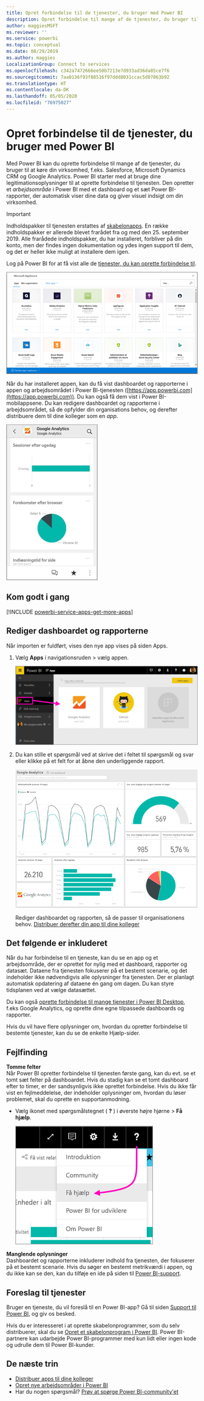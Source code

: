 ```yaml
---
title: Opret forbindelse til de tjenester, du bruger med Power BI
description: Opret forbindelse til mange af de tjenester, du bruger til at køre din virksomhed, f.eks. Salesforce, Microsoft Dynamics CRM og Google Analytics.
author: maggiesMSFT
ms.reviewer: ''
ms.service: powerbi
ms.topic: conceptual
ms.date: 08/29/2019
ms.author: maggies
LocalizationGroup: Connect to services
ms.openlocfilehash: c342a7472666ee50b7213e7d933ad36da85ce7f6
ms.sourcegitcommit: 7aa0136f93f88516f97ddd8031ccac5d07863b92
ms.translationtype: HT
ms.contentlocale: da-DK
ms.lasthandoff: 05/05/2020
ms.locfileid: "76975027"
---
```

# <a name="connect-to-the-services-you-use-with-power-bi"></a>Opret forbindelse til de tjenester, du bruger med Power BI
Med Power BI kan du oprette forbindelse til mange af de tjenester, du bruger til at køre din virksomhed, f.eks. Salesforce, Microsoft Dynamics CRM og Google Analytics. Power BI starter med at bruge dine legitimationsoplysninger til at oprette forbindelse til tjenesten. Den opretter et *arbejdsområde* i Power BI med et dashboard og et sæt Power BI-rapporter, der automatisk viser dine data og giver visuel indsigt om din virksomhed.

>[!IMPORTANT]
>Indholdspakker til tjenesten erstattes af [skabelonapps](https://docs.microsoft.com/power-bi/service-template-apps-overview). En række indholdspakker er allerede blevet frarådet fra og med den 25. september 2019. Alle frarådede indholdspakker, du har installeret, forbliver på din konto, men der findes ingen dokumentation og ydes ingen support til dem, og det er heller ikke muligt at installere dem igen.

Log på Power BI for at få vist alle de [tjenester, du kan oprette forbindelse til](https://app.powerbi.com/getdata/services). 

![AppSource-apps](media/service-connect-to-services/overview.png)

Når du har installeret appen, kan du få vist dashboardet og rapporterne i appen og arbejdsområdet i Power BI-tjenesten ([https://app.powerbi.com](https://app.powerbi.com)). Du kan også få dem vist i Power BI-mobilappsene. Du kan redigere dashboardet og rapporterne i arbejdsområdet, så de opfylder din organisations behov, og derefter distribuere dem til dine kolleger som en *app*. 

![Google Analytics-app i Power BI-mobilappen](media/service-connect-to-services/power-bi-service-mobile-app-240.png)

## <a name="get-started"></a>Kom godt i gang
[!INCLUDE [powerbi-service-apps-get-more-apps](./includes/powerbi-service-apps-get-more-apps.md)]

## <a name="edit-the-dashboard-and-reports"></a>Rediger dashboardet og rapporterne
Når importen er fuldført, vises den nye app vises på siden Apps.

1. Vælg **Apps** i navigationsruden > vælg appen.
   
     ![Siden Apps](media/service-connect-to-services/power-bi-service-apps-open-app.png)
2. Du kan stille et spørgsmål ved at skrive det i feltet til spørgsmål og svar eller klikke på et felt for at åbne den underliggende rapport. 
   
    ![Google Analytics-dashboard](media/service-connect-to-services/googleanalytics2.png)
   
    Rediger dashboardet og rapporten, så de passer til organisationens behov. [Distribuer derefter din app til dine kolleger](service-create-distribute-apps.md)

## <a name="whats-included"></a>Det følgende er inkluderet
Når du har forbindelse til en tjeneste, kan du se en app og et arbejdsområde, der er oprettet for nylig med et dashboard, rapporter og datasæt. Dataene fra tjenesten fokuserer på et bestemt scenarie, og det indeholder ikke nødvendigvis alle oplysninger fra tjenesten. Der er planlagt automatisk opdatering af dataene én gang om dagen. Du kan styre tidsplanen ved at vælge datasættet.

Du kan også [oprette forbindelse til mange tjenester i Power BI Desktop](desktop-data-sources.md), f.eks Google Analytics, og oprette dine egne tilpassede dashboards og rapporter.  

Hvis du vil have flere oplysninger om, hvordan du opretter forbindelse til bestemte tjenester, kan du se de enkelte Hjælp-sider.

## <a name="troubleshooting"></a>Fejlfinding
**Tomme felter**  
Når Power BI opretter forbindelse til tjenesten første gang, kan du evt. se et tomt sæt felter på dashboardet. Hvis du stadig kan se et tomt dashboard efter to timer, er der sandsynligvis ikke oprettet forbindelse. Hvis du ikke får vist en fejlmeddelelse, der indeholder oplysninger om, hvordan du løser problemet, skal du oprette en supportanmodning.

* Vælg ikonet med spørgsmålstegnet ( **?** ) i øverste højre hjørne > **Få hjælp**.
  
    ![Få hjælp-ikonet](media/service-connect-to-services/power-bi-service-get-help.png)

**Manglende oplysninger**  
Dashboardet og rapporterne inkluderer indhold fra tjenesten, der fokuserer på et bestemt scenarie. Hvis du søger en bestemt metrikværdi i appen, og du ikke kan se den, kan du tilføje en ide på siden til [Power BI-support](https://support.powerbi.com/forums/265200-power-bi).

## <a name="suggesting-services"></a>Foreslag til tjenester
Bruger en tjeneste, du vil foreslå til en Power BI-app? Gå til siden [Support til Power BI](https://support.powerbi.com/forums/265200-power-bi), og giv os besked.

Hvis du er interesseret i at oprette skabelonprogrammer, som du selv distribuerer, skal du se [Opret et skabelonprogram i Power BI](service-template-apps-create.md). Power BI-partnere kan udarbejde Power BI-programmer med kun lidt eller ingen kode og udrulle dem til Power BI-kunder. 

## <a name="next-steps"></a>De næste trin
* [Distribuer apps til dine kolleger](service-create-distribute-apps.md)
* [Opret nye arbejdsområder i Power BI](service-create-the-new-workspaces.md)
* Har du nogen spørgsmål? [Prøv at spørge Power BI-community'et](https://community.powerbi.com/)

